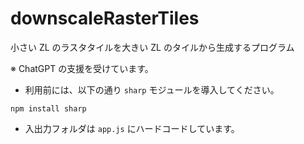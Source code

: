 # downscaleRasterTiles
小さい ZL のラスタタイルを大きい ZL のタイルから生成するプログラム

※ ChatGPT の支援を受けています。

* 利用前には、以下の通り `sharp` モジュールを導入してください。
```
npm install sharp
```
* 入出力フォルダは `app.js` にハードコードしています。
